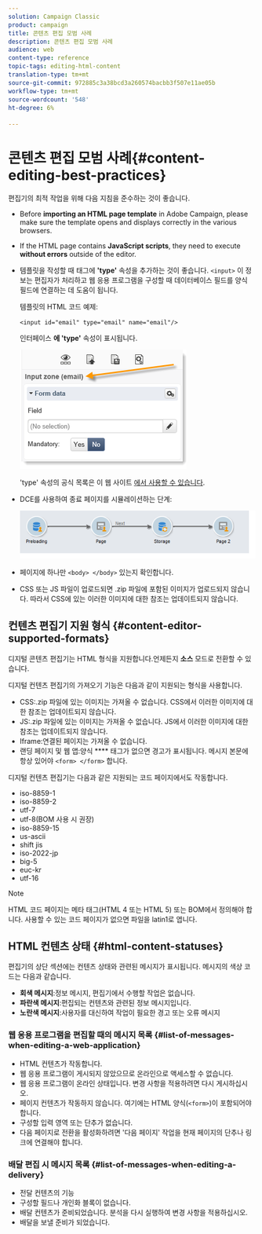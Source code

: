 ```yaml
---
solution: Campaign Classic
product: campaign
title: 콘텐츠 편집 모범 사례
description: 콘텐츠 편집 모범 사례
audience: web
content-type: reference
topic-tags: editing-html-content
translation-type: tm+mt
source-git-commit: 972885c3a38bcd3a260574bacbb3f507e11ae05b
workflow-type: tm+mt
source-wordcount: '548'
ht-degree: 6%

---
```



# 콘텐츠 편집 모범 사례{#content-editing-best-practices}

편집기의 최적 작업을 위해 다음 지침을 준수하는 것이 좋습니다.

* Before **importing an HTML page template** in Adobe Campaign, please make sure the template opens and displays correctly in the various browsers.
* If the HTML page contains **JavaScript scripts**, they need to execute **without errors** outside of the editor.
* 템플릿을 작성할 때 태그에 **&#39;type&#39;** 속성을 추가하는 것이 좋습니다. `<input>` 이 정보는 편집자가 처리하고 웹 응용 프로그램을 구성할 때 데이터베이스 필드를 양식 필드에 연결하는 데 도움이 됩니다.

   템플릿의 HTML 코드 예제:

   ```
   <input id="email" type="email" name="email"/>
   ```

   인터페이스 **에 &#39;type&#39;** 속성이 표시됩니다.

   ![](assets/dce_sidebar_inputtypechanges.png)

   &#39;type&#39; 속성의 공식 목록은 이 웹 사이트 [에서 사용할 수 있습니다](https://www.w3schools.com/tags/att_input_type.asp).

* DCE를 사용하여 종료 페이지를 시뮬레이션하는 단계:

   ![](assets/dce_enchainement.png)

* 페이지에 하나만 `<body> </body>` 있는지 확인합니다.
* CSS 또는 JS 파일이 업로드되면 .zip 파일에 포함된 이미지가 업로드되지 않습니다. 따라서 CSS에 있는 이러한 이미지에 대한 참조는 업데이트되지 않습니다.

## 컨텐츠 편집기 지원 형식 {#content-editor-supported-formats}

디지털 콘텐츠 편집기는 HTML 형식을 지원합니다.언제든지 **소스** 모드로 전환할 수 있습니다.

디지털 컨텐츠 편집기의 가져오기 기능은 다음과 같이 지원되는 형식을 사용합니다.

* CSS:.zip 파일에 있는 이미지는 가져올 수 없습니다. CSS에서 이러한 이미지에 대한 참조는 업데이트되지 않습니다.
* JS:.zip 파일에 있는 이미지는 가져올 수 없습니다. JS에서 이러한 이미지에 대한 참조는 업데이트되지 않습니다.
* Iframe:연결된 페이지는 가져올 수 없습니다.
* 랜딩 페이지 및 웹 앱:양식 **** 태그가 없으면 경고가 표시됩니다. 메시지 본문에 항상 있어야 `<form> </form>` 합니다.

디지털 컨텐츠 편집기는 다음과 같은 지원되는 코드 페이지에서도 작동합니다.

* iso-8859-1
* iso-8859-2
* utf-7
* utf-8(BOM 사용 시 권장)
* iso-8859-15
* us-ascii
* shift jis
* iso-2022-jp
* big-5
* euc-kr
* utf-16

>[!NOTE]
>
>HTML 코드 페이지는 메타 태그(HTML 4 또는 HTML 5) 또는 BOM에서 정의해야 합니다. 사용할 수 있는 코드 페이지가 없으면 파일을 latin1로 엽니다.

## HTML 컨텐츠 상태 {#html-content-statuses}

편집기의 상단 섹션에는 컨텐츠 상태와 관련된 메시지가 표시됩니다. 메시지의 색상 코드는 다음과 같습니다.

* **회색 메시지**:정보 메시지, 편집기에서 수행할 작업은 없습니다.
* **파란색 메시지**:편집되는 컨텐츠와 관련된 정보 메시지입니다.
* **노란색 메시지**:사용자를 대신하여 작업이 필요한 경고 또는 오류 메시지

### 웹 응용 프로그램을 편집할 때의 메시지 목록 {#list-of-messages-when-editing-a-web-application}

* HTML 컨텐츠가 작동합니다.
* 웹 응용 프로그램이 게시되지 않았으므로 온라인으로 액세스할 수 없습니다.
* 웹 응용 프로그램이 온라인 상태입니다. 변경 사항을 적용하려면 다시 게시하십시오.
* 페이지 컨텐츠가 작동하지 않습니다. 여기에는 HTML 양식(`<form>`)이 포함되어야 합니다.
* 구성할 입력 영역 또는 단추가 없습니다.
* 다음 페이지로 전환을 활성화하려면 &#39;다음 페이지&#39; 작업을 현재 페이지의 단추나 링크에 연결해야 합니다.

### 배달 편집 시 메시지 목록 {#list-of-messages-when-editing-a-delivery}

* 전달 컨텐츠의 기능
* 구성할 필드나 개인화 블록이 없습니다.
* 배달 컨텐츠가 준비되었습니다. 분석을 다시 실행하여 변경 사항을 적용하십시오.
* 배달을 보낼 준비가 되었습니다.

